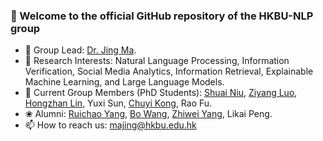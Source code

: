 ### 👋 Welcome to the official GitHub repository of the HKBU-NLP group
- 🔭 Group Lead: [Dr. Jing Ma](https://majingcuhk.github.io/).
- 💞️ Research Interests: Natural Language Processing, Information Verification, Social Media Analytics, Information Retrieval, Explainable Machine Learning, and Large Language Models.
- 🌱 Current Group Members (PhD Students): [Shuai Niu](https://scholar.google.com/citations?user=lIpm3nEAAAAJ), [Ziyang Luo](https://scholar.google.com/citations?user=VI8NeJEAAAAJ), [Hongzhan Lin](https://scholar.google.com/citations?user=hOF1SLoAAAAJ), Yuxi Sun, [Chuyi Kong](https://scholar.google.com/citations?user=w5vcgWYAAAAJ), Rao Fu.
- ❀ Alumni: [Ruichao Yang](https://scholar.google.com/citations?user=DI3rqUAAAAAJ), [Bo Wang](https://scholar.google.com/citations?user=AwFj_u8AAAAJ), [Zhiwei Yang](https://scholar.google.com/citations?user=SmOi-WYAAAAJ), Likai Peng.
- 📫 How to reach us: majing@hkbu.edu.hk

<!---
HKBUNLP/HKBUNLP is a ✨ special ✨ repository because its `README.md` (this file) appears on your GitHub profile.
You can click the Preview link to take a look at your changes.
--->
